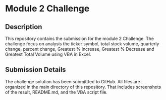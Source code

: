 # Module 2 Challenge

## Description
This repository contains the submission for the module 2 Challenge. The challenge focus on analysis the ticker symbol, total stock volume, quarterly change, percent change, Greatest % Increase, Greatest % Decrease and Greatest Total Volume using VBA in Excel.

## Submission Details
The challenge solution has been submittted to GitHub. All files are organized in the main directory of this repository. That includes screenshots of the result, README.md, and the VBA script file.
